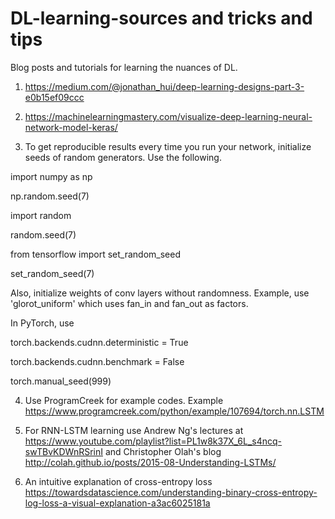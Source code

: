 # DL-learning-sources and tricks and tips

Blog posts and tutorials for learning the nuances of DL.

1. https://medium.com/@jonathan_hui/deep-learning-designs-part-3-e0b15ef09ccc 

2. https://machinelearningmastery.com/visualize-deep-learning-neural-network-model-keras/ 

3. To get reproducible results every time you run your network, initialize seeds of random generators. Use the following.

import numpy as np

np.random.seed(7)

import random

random.seed(7)

from tensorflow import set_random_seed

set_random_seed(7)

Also, initialize weights of conv layers without randomness. Example, use 'glorot_uniform' which uses fan_in and fan_out as factors. 

In PyTorch, use

torch.backends.cudnn.deterministic = True

torch.backends.cudnn.benchmark = False

torch.manual_seed(999)

4. Use ProgramCreek for example codes. Example https://www.programcreek.com/python/example/107694/torch.nn.LSTM 

5. For RNN-LSTM learning use Andrew Ng's lectures at https://www.youtube.com/playlist?list=PL1w8k37X_6L_s4ncq-swTBvKDWnRSrinI
   and Christopher Olah's blog http://colah.github.io/posts/2015-08-Understanding-LSTMs/
   
6. An intuitive explanation of cross-entropy loss https://towardsdatascience.com/understanding-binary-cross-entropy-log-loss-a-visual-explanation-a3ac6025181a


